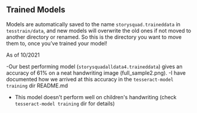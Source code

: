 ## Trained Models
Models are automatically saved to the name `storysquad.traineddata` in `tesstrain/data`, and new models will overwrite the old ones if not moved to another directory or renamed. So this is the directory you want to move them to, once you’ve trained your model!


As of 10/2021

-Our best performing model (`storysquadalldata4.traineddata`) gives an accuracy of 61% on a neat handwriting image (full_sample2.png). 
-I have documented how we arrived at this accuracy in the `tesseract-model training` dir README.md
- This model doesn't perform well on children's handwriting (check `tesseract-model training` dir for details)
